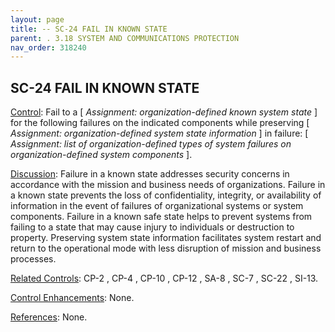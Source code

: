 ```yaml
---
layout: page
title: -- SC-24 FAIL IN KNOWN STATE 
parent: . 3.18 SYSTEM AND COMMUNICATIONS PROTECTION 
nav_order: 318240 
---
```


## SC-24 FAIL IN KNOWN STATE

<ins>Control</ins>: Fail to a [ _Assignment: organization-defined known system state_ ] for the following failures on the indicated components while preserving [ _Assignment: organization-defined system state information_ ] in failure: [ _Assignment: list of organization-defined types of system failures on organization-defined system components_ ].

<ins>Discussion</ins>: Failure in a known state addresses security concerns in accordance with the mission and business needs of organizations. Failure in a known state prevents the loss of confidentiality, integrity, or availability of information in the event of failures of organizational systems or system components. Failure in a known safe state helps to prevent systems from failing to a state that may cause injury to individuals or destruction to property. Preserving system state information facilitates system restart and return to the operational mode with less disruption of mission and business processes.

<ins>Related Controls</ins>: CP-2 , CP-4 , CP-10 , CP-12 , SA-8 , SC-7 , SC-22 , SI-13.

<ins>Control Enhancements</ins>: None.

<ins>References</ins>: None.
